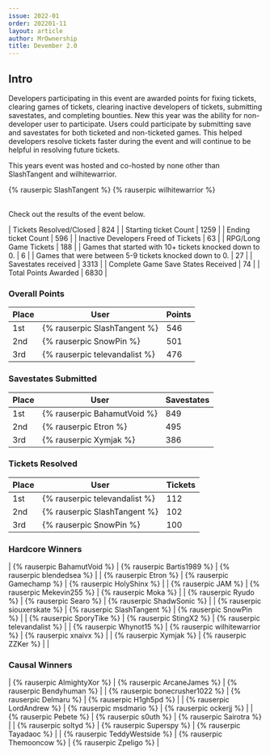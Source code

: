 ```yaml
---
issue: 2022-01
order: 202201-11
layout: article
author: MrOwnership
title: Devember 2.0
---
```


## Intro

Developers participating in this event are awarded points for fixing tickets, clearing games of tickets, clearing inactive developers of tickets, submitting savestates, and completing bounties. New this year was the ability for non-developer user to participate. Users could participate by submitting save and savestates for both ticketed and non-ticketed games. This helped developers resolve tickets faster during the event and will continue to be helpful in resolving future tickets.

This years event was hosted and co-hosted by none other than SlashTangent and wilhitewarrior.
<div class="bingo-winner">
  {% rauserpic SlashTangent %}
  {% rauserpic wilhitewarrior %}
</div><br>

Check out the results of the event below.

| Tickets Resolved/Closed                                | 824  |
| Starting ticket Count                                  | 1259 |
| Ending ticket Count                                    | 596  |
| Inactive Developers Freed of Tickets                   | 63   |
| RPG/Long Game Tickets                                  | 188  |
| Games that started with 10+ tickets knocked down to 0. | 6    |
| Games that were between 5-9 tickets knocked down to 0. | 27   |
| Savestates received                                    | 3313 |
| Complete Game Save States Received                     | 74   |
| Total Points Awarded                                   | 6830 |

### Overall Points

| Place | User                          | Points |
| ----- | ----------------------------- | ------ |
| 1st   | {% rauserpic SlashTangent %}  | 546    |
| 2nd   | {% rauserpic SnowPin %}       | 501    |
| 3rd   | {% rauserpic televandalist %} | 476    |

### Savestates Submitted

| Place | User                        | Savestates |
| ----- | --------------------------- | ---------- |
| 1st   | {% rauserpic BahamutVoid %} | 849        |
| 2nd   | {% rauserpic Etron %}       | 495        |
| 3rd   | {% rauserpic Xymjak %}      | 386        |

### Tickets Resolved

| Place | User                          | Tickets |
| ----- | ----------------------------- | ------- |
| 1st   | {% rauserpic televandalist %} | 112     |
| 2nd   | {% rauserpic SlashTangent %}  | 102     |
| 3rd   | {% rauserpic SnowPin %}       | 100     |

### Hardcore Winners

| {% rauserpic BahamutVoid %}  | {% rauserpic Bartis1989 %}     | {% rauserpic blendedsea %}    |
| {% rauserpic Etron %}        | {% rauserpic Gamechamp %}      | {% rauserpic HolyShinx %}     |
| {% rauserpic JAM %}          | {% rauserpic Mekevin255 %}     | {% rauserpic Moka %}          |
| {% rauserpic Ryudo %}        | {% rauserpic Searo %}          | {% rauserpic ShadwSonic %}    |
| {% rauserpic siouxerskate %} | {% rauserpic SlashTangent %}   | {% rauserpic SnowPin %}       |
| {% rauserpic SporyTike %}    | {% rauserpic StingX2 %}        | {% rauserpic televandalist %} |
| {% rauserpic Whynot15 %}     | {% rauserpic wilhitewarrior %} | {% rauserpic xnaivx %}        |
| {% rauserpic Xymjak %}       | {% rauserpic ZZKer %}          |                               |

### Causal Winners

| {% rauserpic AlmightyXor %}     | {% rauserpic ArcaneJames %} | {% rauserpic Bendyhuman %} |
| {% rauserpic bonecrusher1022 %} | {% rauserpic Delmaru %}     | {% rauserpic H1gh5pd %}    |
| {% rauserpic LordAndrew %}      | {% rauserpic msdmario %}    | {% rauserpic ockerjj %}    |
| {% rauserpic Pebete %}          | {% rauserpic s0uth %}       | {% rauserpic Sairotra %}   |
| {% rauserpic soltyd %}          | {% rauserpic Superspy %}    | {% rauserpic Tayadaoc %}   |
| {% rauserpic TeddyWestside %}   | {% rauserpic Themooncow %}  | {% rauserpic Zpeligo %}    |